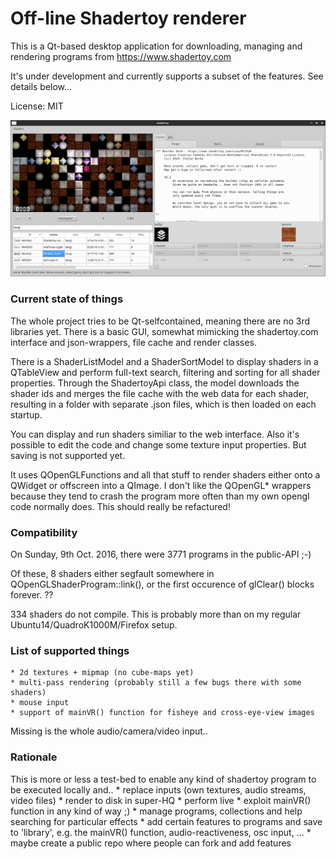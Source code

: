 # Off-line Shadertoy renderer

This is a Qt-based desktop application for downloading, managing and rendering programs from https://www.shadertoy.com

It's under development and currently supports a subset of the features. See details below...

License: MIT

![Screenshot](./screenshot.png)

### Current state of things

The whole project tries to be Qt-selfcontained, meaning there are no 3rd libraries yet. There is a basic GUI, somewhat mimicking the shadertoy.com interface and json-wrappers, file cache and render classes.

There is a ShaderListModel and a ShaderSortModel to display shaders in a QTableView and perform full-text search, filtering and sorting for all shader properties. Through the ShadertoyApi class, the model downloads the shader ids and merges the file cache with the web data for each shader, resulting in a folder with separate .json files, which is then loaded on each startup.

You can display and run shaders similiar to the web interface. Also it's possible to edit the code and change some texture input properties. But saving is not supported yet.

It uses QOpenGLFunctions and all that stuff to render shaders either onto a QWidget or offscreen into a QImage. I don't like the QOpenGL* wrappers because they tend to crash the program more often than my own opengl code normally does. This should really be refactured!

### Compatibility

On Sunday, 9th Oct. 2016, there were 3771 programs in the public-API ;-)

Of these, 8 shaders either segfault somewhere in QOpenGLShaderProgram::link(), or the first occurence of glClear() blocks forever. ??

334 shaders do not compile. This is probably more than on my regular Ubuntu14/QuadroK1000M/Firefox setup.

### List of supported things

    * 2d textures + mipmap (no cube-maps yet)
    * multi-pass rendering (probably still a few bugs there with some shaders)
    * mouse input
    * support of mainVR() function for fisheye and cross-eye-view images

Missing is the whole audio/camera/video input..

### Rationale

This is more or less a test-bed to enable any kind of shadertoy program to be executed locally and..
    * replace inputs (own textures, audio streams, video files)
    * render to disk in super-HQ
    * perform live
    * exploit mainVR() function in any kind of way ;)
    * manage programs, collections and help searching for particular effects
    * add certain features to programs and save to 'library', e.g. the mainVR() function, audio-reactiveness, osc input, ...
    * maybe create a public repo where people can fork and add features
